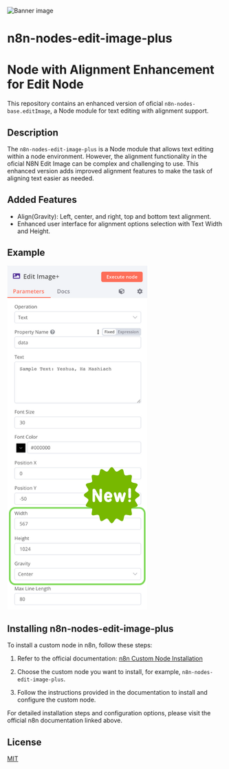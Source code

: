 ![Banner image](https://user-images.githubusercontent.com/10284570/173569848-c624317f-42b1-45a6-ab09-f0ea3c247648.png)

# n8n-nodes-edit-image-plus

# Node with Alignment Enhancement for Edit Node

This repository contains an enhanced version of oficial `n8n-nodes-base.editImage`, a Node module for text editing with alignment support.

## Description

The `n8n-nodes-edit-image-plus` is a Node module that allows text editing within a node environment. However, the alignment functionality in the oficial N8N Edit Image can be complex and challenging to use. This enhanced version adds improved alignment features to make the task of aligning text easier as needed.

## Added Features

- Align(Gravity): Left, center, and right, top and bottom text alignment.
- Enhanced user interface for alignment options selection with Text Width and Height.

## Example

![Print sample](https://github.com/unilogica/n8n-edit-image-plus/blob/master/print-sample.png?raw=true)


## Installing n8n-nodes-edit-image-plus

To install a custom node in n8n, follow these steps:

1. Refer to the official documentation: [n8n Custom Node Installation](https://docs.n8n.io/integrations/community-nodes/installation/)

2. Choose the custom node you want to install, for example, `n8n-nodes-edit-image-plus`.

3. Follow the instructions provided in the documentation to install and configure the custom node.

For detailed installation steps and configuration options, please visit the official n8n documentation linked above.

## License

[MIT](https://github.com/n8n-io/n8n-nodes-starter/blob/master/LICENSE.md)
